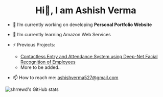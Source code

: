 <h1 align="center">Hi👋, I am Ashish Verma</h1>

- 🔭 I’m currently working on developing <strong>Personal Portfolio Website</strong>

- 🌱 I’m currently learning Amazon Web Services

- ⚡ Previous Projects:
    - <a href="https://github.com/shrrewd/contactless-entry-and-attendance-system-using-deep-net-facial-recognition-of-employees">Contactless Entry and Attendance System using Deep-Net Facial Recognition of Employees</a>
    - More to be added..

- 📫 How to reach me: <a href="ashishverma527@gmail.com">ashishverma527@gmail.com</a>


![shrrewd's GitHub stats](https://github-readme-stats.vercel.app/api?username=shrrewd&theme=react&show_icons=true)






<!--

- 🔭 I’m currently working on ...
- 🌱 I’m currently learning ...
- 👯 I’m looking to collaborate on ...
- 🤔 I’m looking for help with ...
- 💬 Ask me about ...
- 📫 How to reach me: ...
- 😄 Pronouns: ...
- ⚡ Fun fact: ...
-->
